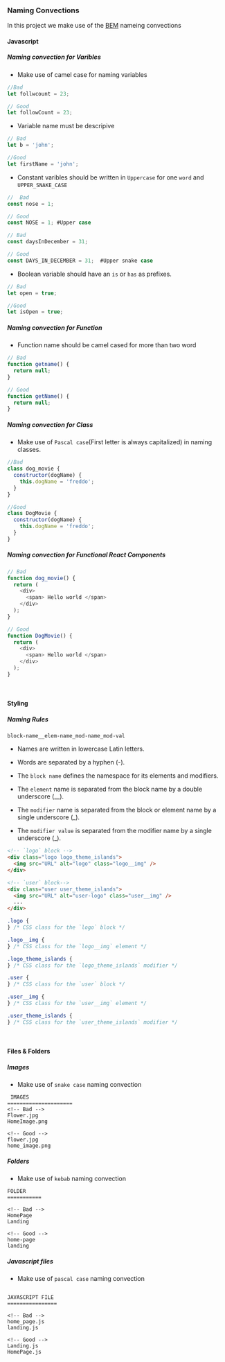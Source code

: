 ### Naming Convections

In this project we make use of the [BEM](https://en.bem.info/methodology/naming-convention/) nameing convections

#### Javascript

##### Naming convection for Varibles

- Make use of camel case for naming variables

```javascript
//Bad
let follwcount = 23;

// Good
let followCount = 23;
```

- Variable name must be descripive

```javascript
// Bad
let b = 'john';

//Good
let firstName = 'john';
```

- Constant varibles should be written in `Uppercase` for one `word` and `UPPER_SNAKE_CASE`

```javascript
//  Bad
const nose = 1;

// Good
const NOSE = 1; #Upper case

// Bad
const daysInDecember = 31;

// Good
const DAYS_IN_DECEMBER = 31;  #Upper snake case
```

- Boolean variable should have an `is` or `has` as prefixes.

```javascript
// Bad
let open = true;

//Good
let isOpen = true;
```

##### Naming convection for Function

- Function name should be camel cased for more than two word

```javascript
// Bad
function getname() {
  return null;
}

// Good
function getName() {
  return null;
}
```

##### Naming convection for Class

- Make use of `Pascal case`(First letter is always capitalized) in naming classes.

```javascript
//Bad
class dog_movie {
  constructor(dogName) {
    this.dogName = 'freddo';
  }
}

//Good
class DogMovie {
  constructor(dogName) {
    this.dogName = 'freddo';
  }
}
```

##### Naming convection for Functional React Components

```javascript
// Bad
function dog_movie() {
  return (
    <div>
      <span> Hello world </span>
    </div>
  );
}

// Good
function DogMovie() {
  return (
    <div>
      <span> Hello world </span>
    </div>
  );
}
```

<br>

#### Styling

##### Naming Rules

`block-name__elem-name_mod-name_mod-val`

- Names are written in lowercase Latin letters.

- Words are separated by a hyphen (-).

- The `block name` defines the namespace for its elements and modifiers.

- The `element` name is separated from the block name by a double underscore (\_\_).

- The `modifier` name is separated from the block or element name by a single underscore (\_).

- The `modifier value` is separated from the modifier name by a single underscore (\_).

```html
<!-- `logo` block -->
<div class="logo logo_theme_islands">
  <img src="URL" alt="logo" class="logo__img" />
</div>

<!-- `user` block-->
<div class="user user_theme_islands">
  <img src="URL" alt="user-logo" class="user__img" />
  ...
</div>
```

```css
.logo {
} /* CSS class for the `logo` block */

.logo__img {
} /* CSS class for the `logo__img` element */

.logo_theme_islands {
} /* CSS class for the `logo_theme_islands` modifier */

.user {
} /* CSS class for the `user` block */

.user__img {
} /* CSS class for the `user__img` element */

.user_theme_islands {
} /* CSS class for the `user_theme_islands` modifier */
```

<br>

#### Files & Folders

##### Images

- Make use of `snake case` naming convection

```doc
 IMAGES
=====================
<!-- Bad -->
Flower.jpg
HomeImage.png

<!-- Good -->
flower.jpg
home_image.png
```

##### Folders

- Make use of `kebab` naming convection

```doc
FOLDER
===========

<!-- Bad -->
HomePage
Landing

<!-- Good -->
home-page
landing
```

##### Javascript files

- Make use of `pascal case` naming convection

```doc

JAVASCRIPT FILE
================

<!-- Bad -->
home_page.js
landing.js

<!-- Good -->
Landing.js
HomePage.js
```
